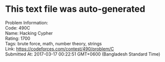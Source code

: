 # This text file was auto-generated  
  
Problem Information:  
Code: 490C  
Name: Hacking Cypher  
Rating: 1700  
Tags: brute force, math, number theory, strings  
Link: https://codeforces.com/contest/490/problem/C  
Submitted At: 2017-03-17 00:22:51 GMT+0600 (Bangladesh Standard Time)  
